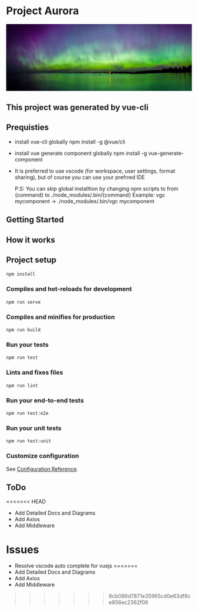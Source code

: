 # Project Aurora

<p align="center">
  <img src='aurora.jpg'  />
</p>

## This project was generated by vue-cli

## Prequisties

- install vue-cli globally
  npm install -g @vue/cli

- install vue generate component globally
  npm install -g vue-generate-component

- It is preferred to use vscode (for workspace, user settings, format sharing), but of course you can use your prefrred IDE

  P.S: You can skip global installtion by changing npm scripts to from {command} to ./node_modules/.bin/{command}
  Example: vgc mycomponent -> ./node_modules/.bin/vgc mycomponent

## Getting Started

## How it works

## Project setup

```
npm install
```

### Compiles and hot-reloads for development

```
npm run serve
```

### Compiles and minifies for production

```
npm run build
```

### Run your tests

```
npm run test
```

### Lints and fixes files

```
npm run lint
```

### Run your end-to-end tests

```
npm run test:e2e
```

### Run your unit tests

```
npm run test:unit
```

### Customize configuration

See [Configuration Reference](https://cli.vuejs.org/config/).

## ToDo
<<<<<<< HEAD

- Add Detailed Docs and Diagrams
- Add Axios
- Add Middleware

# Issues

- Resolve vscode auto complete for vuejs
=======
- Add Detailed Docs and Diagrams
- Add Axios
- Add Middleware
>>>>>>> 8cb086d7871e35965cd0e63df8ce856ec2362f06
